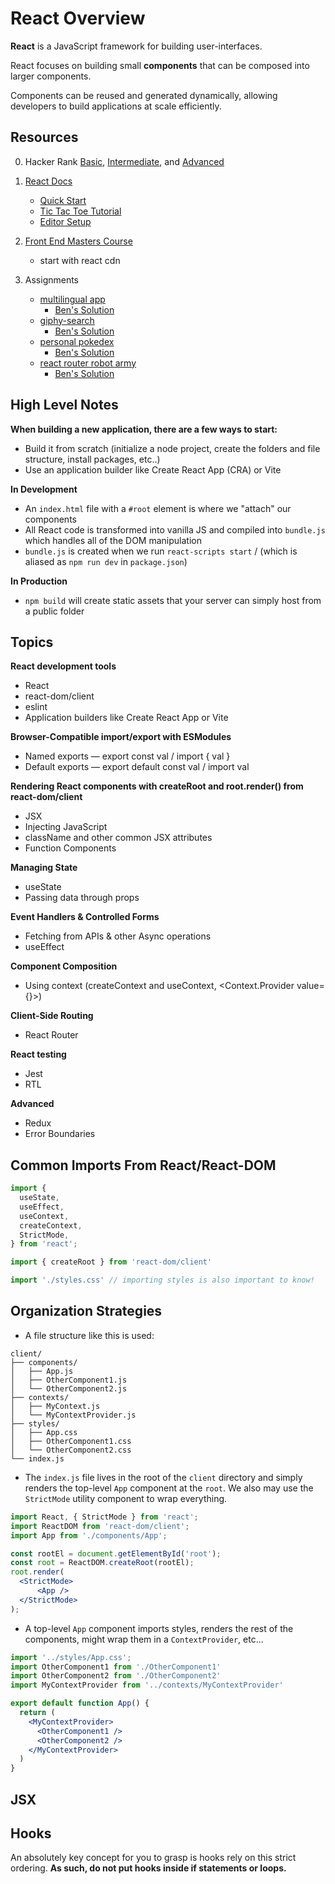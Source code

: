 # React Overview

**React** is a JavaScript framework for building user-interfaces. 

React focuses on building small **components** that can be composed into larger components. 

Components can be reused and generated dynamically, allowing developers to build applications at scale efficiently.

## Resources

0. Hacker Rank [Basic](https://www.hackerrank.com/skills-directory/react_basic), [Intermediate](https://www.hackerrank.com/skills-directory/react_intermediate), and [Advanced](https://www.hackerrank.com/skills-directory/react_advanced)
1. [React Docs](https://react.dev/)
    - [Quick Start](https://react.dev/learn)
    - [Tic Tac Toe Tutorial](https://react.dev/learn/tutorial-tic-tac-toe)
    - [Editor Setup](https://react.dev/learn/editor-setup)
    
2. [Front End Masters Course](https://react-v8.holt.courses/lessons/no-frills-react/pure-react)
    - start with react cdn
3. Assignments
    - [multilingual app](https://classroom.github.com/a/qWgGhoy9)
      - [Ben's Solution](https://github.com/The-Marcy-Lab-School-Assignments/8-0-react-multilingual-app-benspector-mls)
    - [giphy-search](https://classroom.github.com/a/cy62ZBkP)
      - [Ben's Solution](https://github.com/The-Marcy-Lab-School-Assignments/8-1-giphy-search-benspector-mls)
    - [personal pokedex](https://classroom.github.com/a/_fORhyAU)
      - [Ben's Solution](https://github.com/The-Marcy-Lab-School-Assignments/8-2-personal-pokedex-benspector-mls)
    - [react router robot army](https://classroom.github.com/a/vupeLtbY)
      - [Ben's Solution](https://github.com/The-Marcy-Lab-School-Assignments/8-3-react-router-robot-army-benspector-mls/tree/main)

## High Level Notes

**When building a new application, there are a few ways to start:**
- Build it from scratch (initialize a node project, create the folders and file structure, install packages, etc..)
- Use an application builder like Create React App (CRA) or Vite

**In Development**

- An `index.html` file with a `#root` element is where we "attach" our components
- All React code is transformed into vanilla JS and compiled into `bundle.js` which handles all of the DOM manipulation
- `bundle.js` is created when we run `react-scripts start` / (which is aliased as `npm run dev` in `package.json`)

**In Production**
- `npm build` will create static assets that your server can simply host from a public folder

## Topics
**React development tools**
- React
- react-dom/client
- eslint
- Application builders like Create React App or Vite

**Browser-Compatible import/export with ESModules**
- Named exports — export const val / import { val }
- Default exports — export default const val / import val

**Rendering React components with createRoot and root.render() from react-dom/client**
- JSX
- Injecting JavaScript
- className and other common JSX attributes
- Function Components

**Managing State**
- useState
- Passing data through props

**Event Handlers & Controlled Forms**
- Fetching from APIs & other Async operations
- useEffect

**Component Composition**
- Using context (createContext and useContext, <Context.Provider value={}>)

**Client-Side Routing**
- React Router

**React testing**
- Jest
- RTL

**Advanced**
- Redux
- Error Boundaries

## Common Imports From React/React-DOM

```js
import {
  useState,
  useEffect,
  useContext,
  createContext,
  StrictMode,
} from 'react';

import { createRoot } from 'react-dom/client'

import './styles.css' // importing styles is also important to know!
```

## Organization Strategies

* A file structure like this is used:

```
client/
├── components/
│   ├── App.js
│   ├── OtherComponent1.js
│   └── OtherComponent2.js
├── contexts/
│   ├── MyContext.js
│   └── MyContextProvider.js
├── styles/
│   ├── App.css
│   ├── OtherComponent1.css
│   └── OtherComponent2.css
└── index.js
```

* The `index.js` file lives in the root of the `client` directory and simply renders the top-level `App` component at the `root`. We also may use the `StrictMode` utility component to wrap everything.

```jsx
import React, { StrictMode } from 'react';
import ReactDOM from 'react-dom/client';
import App from './components/App';

const rootEl = document.getElementById('root');
const root = ReactDOM.createRoot(rootEl);
root.render(
  <StrictMode>
      <App />
  </StrictMode>
);
```
  
* A top-level `App` component imports styles, renders the rest of the components, might wrap them in a `ContextProvider`, etc...

```jsx
import '../styles/App.css';
import OtherComponent1 from './OtherComponent1'
import OtherComponent2 from './OtherComponent2'
import MyContextProvider from '../contexts/MyContextProvider'

export default function App() {
  return (
    <MyContextProvider>
      <OtherComponent1 />
      <OtherComponent2 />
    </MyContextProvider>
  )
}
```

## JSX

## Hooks

An absolutely key concept for you to grasp is hooks rely on this strict ordering. **As such, do not put hooks inside if statements or loops.**